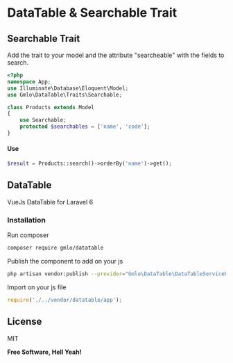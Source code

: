 # DataTable & Searchable Trait

## Searchable Trait

Add the trait to your model and the attribute "searcheable" with the fields to search.

```php
<?php
namespace App;
use Illuminate\Database\Eloquent\Model;
use Gmlo\DataTable\Traits\Searchable;

class Products extends Model
{
    use Searchable;
    protected $searchables = ['name', 'code'];
}
```

#### Use 
```php
$result = Products::search()->orderBy('name')->get();
```

## DataTable
VueJs DataTable for Laravel 6

### Installation

Run composer
```sh
composer require gmlo/datatable
```

Publish the component to add on your js
```sh
php artisan vendor:publish --provider="Gmlo\DataTable\DataTableServiceProvider" --tag="vue-components"
```

Import on your js file
```js
require('./../vendor/datatable/app');
```

License
----

MIT


**Free Software, Hell Yeah!**
